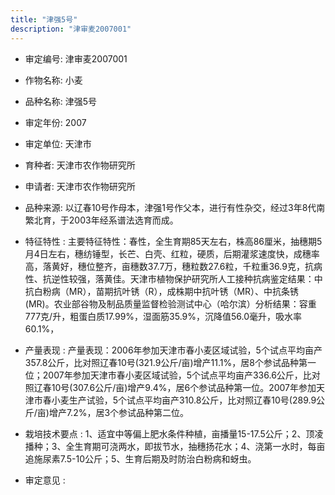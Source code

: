 ```yaml
---
title: "津强5号"
description: "津审麦2007001"
---
```

* 审定编号:  津审麦2007001

*  作物名称:  小麦

*  品种名称:  津强5号

*  审定年份:  2007

*  审定单位:  天津市

* 育种者:  天津市农作物研究所

*  申请者:  天津市农作物研究所

*  品种来源:  以辽春10号作母本，津强1号作父本，进行有性杂交，经过3年8代南繁北育，于2003年经系谱法选育而成。

*  特征特性 : 
主要特征特性：春性，全生育期85天左右，株高86厘米，抽穗期5月4日左右，穗纺锤型，长芒、白壳、红粒，硬质，后期灌浆速度快，成穗率高，落黄好，穗位整齐，亩穗数37.7万，穗粒数27.6粒，千粒重36.9克，抗病性、抗逆性较强，落黄佳。天津市植物保护研究所人工接种抗病鉴定结果：中抗白粉病（MR），苗期抗叶锈（R），成株期中抗叶锈（MR）、中抗条锈(MR)。农业部谷物及制品质量监督检验测试中心（哈尔滨）分析结果：容重777克/升，粗蛋白质17.99%，湿面筋35.9%，沉降值56.0毫升，吸水率60.1%，
 
*  产量表现 : 
产量表现：2006年参加天津市春小麦区域试验，5个试点平均亩产357.8公斤，比对照辽春10号(321.9公斤/亩)增产11.1%，居8个参试品种第一位；2007年参加天津市春小麦区域试验，5个试点平均亩产336.6公斤，比对照辽春10号(307.6公斤/亩)增产9.4%，居6个参试品种第一位。2007年参加天津市春小麦生产试验，5个试点平均亩产310.8公斤，比对照辽春10号(289.9公斤/亩)增产7.2%，居3个参试品种第二位。

*  栽培技术要点 : 
1、适宜中等偏上肥水条件种植，亩播量15-17.5公斤；2、顶凌播种；3、全生育期可浇两水，即拔节水，抽穗扬花水；4、浇第一水时，每亩追施尿素7.5-10公斤；5、生育后期及时防治白粉病和蚜虫。

*  审定意见 : 

